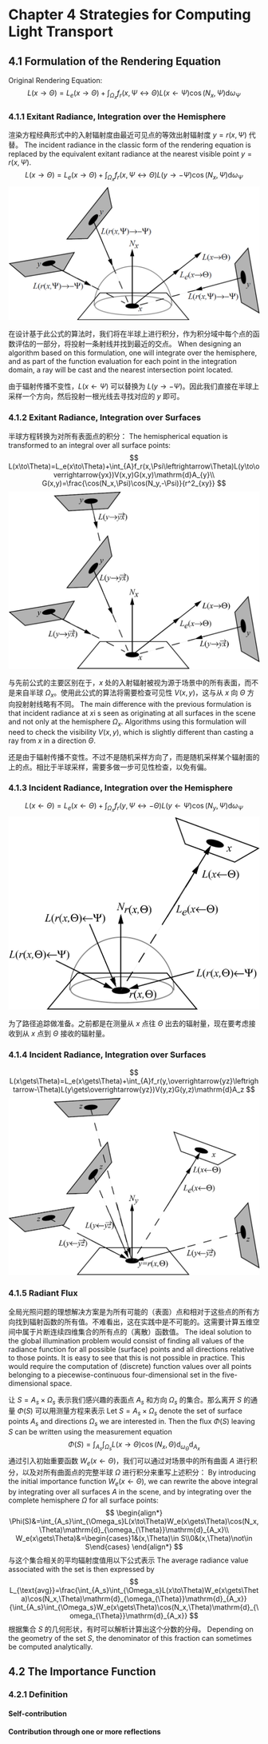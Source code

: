 # Chapter 4 Strategies for Computing Light Transport

## 4.1 Formulation of the Rendering Equation

Original Rendering Equation:
$$
L(x\to\Theta)=L_e(x\to\Theta)+\int_{\Omega_x}f_r(x,\Psi\leftrightarrow\Theta)L(x\gets\Psi)\cos(N_x,\Psi)\mathrm{d}\omega_{\Psi}
$$

### 4.1.1 Exitant Radiance, Integration over the Hemisphere

渲染方程经典形式中的入射辐射度由最近可见点的等效出射辐射度 $y=r(x,\Psi)$ 代替。
The incident radiance in the classic form of the rendering equation is replaced by the equivalent exitant radiance at the nearest visible point $y=r(x,\Psi)$.
$$
L(x\to\Theta)=L_e(x\to\Theta)+\int_{\Omega_x}f_r(x,\Psi\leftrightarrow\Theta)L(y\to-\Psi)\cos(N_x,\Psi)\mathrm{d}\omega_{\Psi}
$$
<img src="images/exitant-hemisphere.png" style="zoom:50%;" />

在设计基于此公式的算法时，我们将在半球上进行积分，作为积分域中每个点的函数评估的一部分，将投射一条射线并找到最近的交点。
When designing an algorithm based on this formulation, one will integrate over the hemisphere, and as part of the function evaluation for each point in the integration domain, a ray will be cast and the nearest intersection point located.

由于辐射传播不变性，$L(x\gets\Psi)$ 可以替换为 $L(y\to-\Psi)$。因此我们直接在半球上采样一个方向，然后投射一根光线去寻找对应的 $y$ 即可。

### 4.1.2 Exitant Radiance, Integration over Surfaces

半球方程转换为对所有表面点的积分：
The hemispherical equation is transformed to an integral over all surface points:
$$
L(x\to\Theta)=L_e(x\to\Theta)+\int_{A}f_r(x,\Psi\leftrightarrow\Theta)L(y\to\overrightarrow{yx})V(x,y)G(x,y)\mathrm{d}A_{y}\\
G(x,y)=\frac{\cos(N_x,\Psi)\cos(N_y,-\Psi)}{r^2_{xy}}
$$
<img src="images/exitant-surface.png" style="zoom:50%;" />

与先前公式的主要区别在于，$x$ 处的入射辐射被视为源于场景中的所有表面，而不是来自半球 $\Omega_x$。使用此公式的算法将需要检查可见性 $V (x, y)$，这与从 $x$ 向 $\Theta$ 方向投射射线略有不同。
The main difference with the previous formulation is that incident radiance at $x$i s seen as originating at all surfaces in the scene and not only at the hemisphere $\Omega_x$. Algorithms using this formulation will need to check the visibility $V (x, y)$, which is slightly different than casting a ray from $x$ in a direction $\Theta$.

还是由于辐射传播不变性。不过不是随机采样方向了，而是随机采样某个辐射面的上的点。相比于半球采样，需要多做一步可见性检查，以免有偏。

### 4.1.3 Incident Radiance, Integration over the Hemisphere

$$
L(x\gets\Theta)=L_e(x\gets\Theta)+\int_{\Omega_x}f_r(y,\Psi\leftrightarrow-\Theta)L(y\gets\Psi)\cos(N_y,\Psi)\mathrm{d}\omega_{\Psi}
$$
<img src="images/incident-hemisphere.png" style="zoom:50%;" />

为了路径追踪做准备。之前都是在测量从 $x$ 点往 $\Theta$ 出去的辐射量，现在要考虑接收到从 $x$ 点到 $\Theta$ 接收的辐射量。

### 4.1.4 Incident Radiance, Integration over Surfaces

$$
L(x\gets\Theta)=L_e(x\gets\Theta)+\int_{A}f_r(y,\overrightarrow{yz}\leftrightarrow-\Theta)L(y\gets\overrightarrow{yz})V(y,z)G(y,z)\mathrm{d}A_z
$$
<img src="images/incident-surface.png" style="zoom:50%;" />

### 4.1.5 Radiant Flux

全局光照问题的理想解决方案是为所有可能的（表面）点和相对于这些点的所有方向找到辐射函数的所有值。不难看出，这在实践中是不可能的。这需要计算五维空间中属于片断连续四维集合的所有点的（离散）函数值。
The ideal solution to the global illumination problem would consist of finding all values of the radiance function for all possible (surface) points and all directions relative to those points. It is easy to see that this is not possible in practice. This would require the computation of (discrete) function values over all points belonging to a piecewise-continuous four-dimensional set in the five-dimensional space.

让 $S = A_s \times \Omega_s$ 表示我们感兴趣的表面点 $A_s$ 和方向 $\Omega_s$ 的集合。那么离开 $S$ 的通量 $\Phi(S)$ 可以用测量方程来表示
Let $S = A_s \times \Omega_s$ denote the set of surface points $A_s$ and directions $\Omega_s$ we are interested in. Then the flux $\Phi(S)$ leaving $S$ can be written using the measurement equation
$$
\Phi(S)=\int_{A_s}\int_{\Omega_s}L(x\to\Theta)\cos(N_x,\Theta)\mathrm{d}_{\omega_{\Theta}}\mathrm{d}_{A_x}
$$
通过引入初始重要函数 $W_e(x\gets\Theta)$，我们可以通过对场景中的所有曲面 $A$ 进行积分，以及对所有曲面点的完整半球 $\Omega$ 进行积分来重写上述积分：
By introducing the initial importance function $W_e(x \gets \Theta)$, we can rewrite the above integral by integrating over all surfaces $A$ in the scene, and by integrating over the complete hemisphere $\Omega$ for all surface points:
$$
\begin{align*}
\Phi(S)&=\int_{A_s}\int_{\Omega_s}L(x\to\Theta)W_e(x\gets\Theta)\cos(N_x,\Theta)\mathrm{d}_{\omega_{\Theta}}\mathrm{d}_{A_x}\\
W_e(x\gets\Theta)&=\begin{cases}1&(x,\Theta)\in S\\0&(x,\Theta)\not\in S\end{cases}
\end{align*}
$$
与这个集合相关的平均辐射度值用以下公式表示
The average radiance value associated with the set is then expressed by
$$
L_{\text{avg}}=\frac{\int_{A_s}\int_{\Omega_s}L(x\to\Theta)W_e(x\gets\Theta)\cos(N_x,\Theta)\mathrm{d}_{\omega_{\Theta}}\mathrm{d}_{A_x}}{\int_{A_s}\int_{\Omega_s}W_e(x\gets\Theta)\cos(N_x,\Theta)\mathrm{d}_{\omega_{\Theta}}\mathrm{d}_{A_x}}
$$
根据集合 $S$ 的几何形状，有时可以解析计算出这个分数的分母。
Depending on the geometry of the set $S$, the denominator of this fraction can sometimes be computed analytically.

## 4.2 The Importance Function

### 4.2.1 Definition

#### Self-contribution

#### Contribution through one or more reflections

